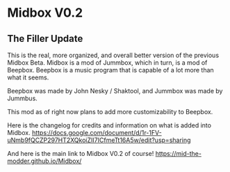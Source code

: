 # Midbox V0.2
## The Filler Update
This is the real, more organized, and overall better version of the previous Midbox Beta. Midbox is a mod of Jummbox, which in turn, is a mod of Beepbox. Beepbox is a music program that is capable of a lot more than what it seems.

Beepbox was made by John Nesky / Shaktool, and Jummbox was made by Jummbus. 

This mod as of right now plans to add more customizability to Beepbox.

Here is the changelog for credits and information on what is added into Midbox. 
https://docs.google.com/document/d/1r-1FV-uNmb9fQCZP297HT2XQkoiZII7ICfmeTt16A5w/edit?usp=sharing

And here is the main link to Midbox V0.2 of course!
https://mid-the-modder.github.io/Midbox/

